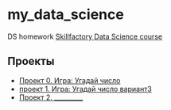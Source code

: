 # my_data_science
DS homework [Skillfactory Data Science course](https:/skillfactory.ru/data-scientist)

## Проекты

* [Проект 0. Игра: Угадай число](https://github.com/DaryaIly/my_data_science/tree/main/project_0)
* [проект 1. Игра: Угадай число вариант3](https://github.com/DaryaIly/my_data_science/tree/main/project_1)
* [Проект 2. _________]()
